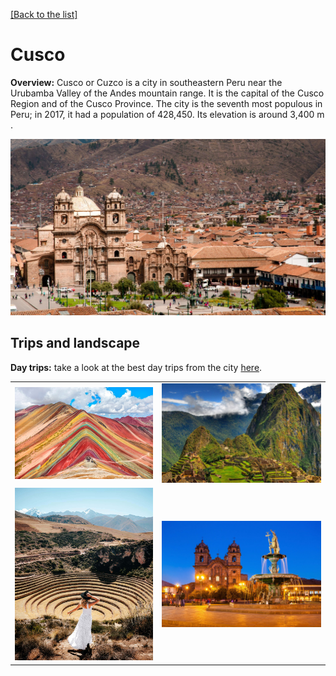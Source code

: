 [[Back to the list]](city_list.md)
# Cusco
**Overview:** Cusco or Cuzco  is a city in southeastern Peru near the Urubamba Valley of the Andes mountain range. It is the capital of the Cusco Region and of the Cusco Province. The city is the seventh most populous in Peru; in 2017, it had a population of 428,450. Its elevation is around 3,400 m .


![Cusco tourist view](resources/Cusco_view.jpg)
## Trips and landscape
**Day trips:** take a look at the best day trips from the city [here](https://www.alongdustyroads.com/posts/best-day-trips-from-cusco).

|  |  |
| --- | --- |
| ![landscape image](resources/Cusco_landscape_0.jpg) | ![landscape image](resources/Cusco_landscape_1.jpg) |
| ![landscape image](resources/Cusco_landscape_2.jpg) | ![landscape image](resources/Cusco_landscape_3.jpg) |
